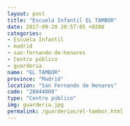 ```yaml
---
layout: post
title: "Escuela Infantil EL TAMBOR"
date: 2017-09-20 20:57:05 +0200
categories:
- Escuela Infantil
- madrid
- san-fernando-de-henares
- Centro público
- guarderia
name: "EL TAMBOR"
province: "Madrid"
location: "San Fernando de Henares"
code: "28044008"
type: "Centro público"
img: guarderia.jpg
permalink: /guarderias/el-tambor.html
---
```

